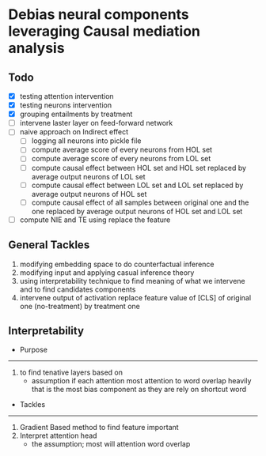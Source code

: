 # Debias neural components leveraging Causal mediation analysis

## Todo
- [x] testing attention intervention
- [x] testing neurons intervention
- [x] grouping entailments by treatment
- [ ] intervene laster layer on feed-forward network
- [ ] naive approach on Indirect effect
    - [ ] logging all neurons into pickle file
    - [ ] compute average score of every neurons from HOL set
    - [ ] compute average score of every neurons from LOL set
    - [ ] compute causal effect between HOL set and HOL set replaced by average output neurons of LOL set 
    - [ ] compute causal effect between LOL set and LOL set replaced by average output neurons of HOL set
    - [ ] compute causal effect of all samples between original one and the one replaced by average output neurons of HOL set and  LOL set

- [ ] compute NIE and TE using replace the feature

## General Tackles
1. modifying embedding space to do counterfactual inference
2. modifying input and applying casual inference theory 
3. using interpretability technique to find meaning of what we intervene and to find candidates components
4. intervene output of activation replace feature value of [CLS] of original one (no-treatment) by treatment one 


## Interpretability

* Purpose 
---
1. to find tenative layers based on
    - assumption if each attention most attention to word overlap heavily that is the most bias component 
as they are rely on shortcut word

* Tackles
---
1. Gradient Based method to find feature important
2. Interpret attention head 
    - the assumption; most will attention word overlap




     


